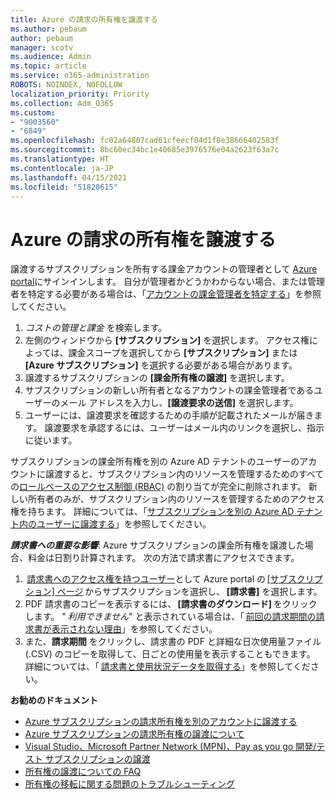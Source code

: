 ```yaml
---
title: Azure の請求の所有権を譲渡する
ms.author: pebaum
author: pebaum
manager: scotv
ms.audience: Admin
ms.topic: article
ms.service: o365-administration
ROBOTS: NOINDEX, NOFOLLOW
localization_priority: Priority
ms.collection: Adm_O365
ms.custom:
- "9003560"
- "6849"
ms.openlocfilehash: fc02a64807cad61cfeecf04d1f8e38666402583f
ms.sourcegitcommit: 8bc60ec34bc1e40685e3976576e04a2623f63a7c
ms.translationtype: HT
ms.contentlocale: ja-JP
ms.lasthandoff: 04/15/2021
ms.locfileid: "51820615"
---
```

# <a name="transfer-azure-billing-ownership"></a>Azure の請求の所有権を譲渡する

譲渡するサブスクリプションを所有する課金アカウントの管理者として [Azure portal](https://portal.azure.com/)にサインインします。 自分が管理者かどうかわからない場合、または管理者を特定する必要がある場合は、「[アカウントの課金管理者を特定する](https://docs.microsoft.com/azure/cost-management-billing/understand/subscription-transfer#whoisaa)」を参照してください。

1. _コストの管理と課金_ を検索します。
1. 左側のウィンドウから **[サブスクリプション]** を選択します。 アクセス権によっては、課金スコープを選択してから **[サブスクリプション]** または **[Azure サブスクリプション]** を選択する必要がある場合があります。
1. 譲渡するサブスクリプションの **[課金所有権の譲渡]** を選択します。
1. サブスクリプションの新しい所有者となるアカウントの課金管理者であるユーザーのメール アドレスを入力し、**[譲渡要求の送信]** を選択します。
1. ユーザーには、譲渡要求を確認するための手順が記載されたメールが届きます。 譲渡要求を承認するには、ユーザーはメール内のリンクを選択し、指示に従います。

サブスクリプションの課金所有権を別の Azure AD テナントのユーザーのアカウントに譲渡すると、サブスクリプション内のリソースを管理するためのすべての[ロールベースのアクセス制御 (RBAC)](https://docs.microsoft.com/azure/role-based-access-control/overview?WT.mc_id=Portal-Microsoft_Azure_Support) の割り当てが完全に削除されます。 新しい所有者のみが、サブスクリプション内のリソースを管理するためのアクセス権を持ちます。 詳細については、「[サブスクリプションを別の Azure AD テナント内のユーザーに譲渡する](https://docs.microsoft.com/azure/active-directory/managed-identities-azure-resources/known-issues?WT.mc_id=Portal-Microsoft_Azure_Support)」を参照してください。

_**請求書への重要な影響**_: Azure サブスクリプションの課金所有権を譲渡した場合、料金は日割り計算されます。 次の方法で請求書にアクセスできます。  

1.  [請求書へのアクセス権を持つユーザー](https://docs.microsoft.com/azure/cost-management-billing/manage/manage-billing-access?WT.mc_id=Portal-Microsoft_Azure_Support)として Azure portal の [[サブスクリプション] ページ](https://portal.azure.com/#blade/Microsoft_Azure_Billing/SubscriptionsBlade) からサブスクリプションを選択し、 **[請求書]** を選択します。
1. PDF 請求書のコピーを表示するには、 **[請求書のダウンロード]** をクリックします。 " _利用できません_" と表示されている場合は、「 [前回の請求期間の請求書が表示されない理由](https://docs.microsoft.com/azure/cost-management-billing/manage/download-azure-invoice-daily-usage-date?WT.mc_id=Portal-Microsoft_Azure_Support#noinvoice)」を参照してください。
1. また、**請求期間** をクリックし、請求書の PDF と詳細な日次使用量ファイル (.CSV) のコピーを取得して、日ごとの使用量を表示することもできます。 詳細については、「 [請求書と使用状況データを取得する](https://docs.microsoft.com/azure/cost-management-billing/manage/download-azure-invoice-daily-usage-date?WT.mc_id=Portal-Microsoft_Azure_Support)」を参照してください。

**お勧めのドキュメント**

- [Azure サブスクリプションの請求所有権を別のアカウントに譲渡する](https://docs.microsoft.com/azure/cost-management-billing/manage/billing-subscription-transfer)
- [Azure サブスクリプションの請求所有権の譲渡について](https://docs.microsoft.com//azure/cost-management-billing/understand/subscription-transfer)
- [Visual Studio、Microsoft Partner Network (MPN)、Pay as you go 開発/テスト サブスクリプションの譲渡](https://docs.microsoft.com/azure/billing/billing-subscription-transfer?WT.mc_id=Portal-Microsoft_Azure_Support#transferring-visual-studio-microsoft-partner-network-mpn-and-pay-as-you-go-devtest-subscriptions)
- [所有権の譲渡についての FAQ](https://docs.microsoft.com/azure/billing/billing-subscription-transfer?WT.mc_id=Portal-Microsoft_Azure_Support#frequently-asked-questions-faq-for-senders)
- [所有権の移転に関する問題のトラブルシューティング](https://docs.microsoft.com/azure/billing/billing-subscription-transfer?WT.mc_id=Portal-Microsoft_Azure_Support#troubleshooting)

